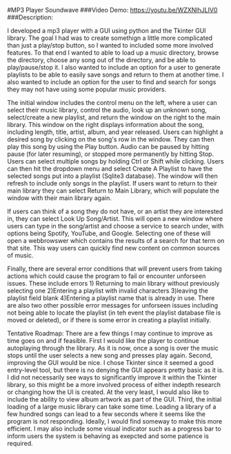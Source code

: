 #MP3 Player Soundwave
###Video Demo: https://youtu.be/WZXNlhJLIV0
###Description:

I developed a mp3 player with a GUI using python and the Tkinter GUI library. The goal I had was to create somethign a little more complicated than just a play/stop button, so I wanted to included some more involved features. To that end I wanted to able to load up a music directory, browse the directory, choose any song out of the directory, and be able to play/pause/stop it. I also wanted to include an option for a user to generate playlists to be able to easily save songs and return to them at another time. I also wanted to include an option for the user to find and search for songs they may not have using some popular music providers.

The initial window includes the control menu on the left, where a user can select their music library, control the audio, look up an unknown song, select/create a new playlist, and return the window on the right to the main library. This window on the right displays information about the song, including length, title, artist, album, and year released. Users can highlight a desired song by clicking on the song's row in the window. They can then play this song by using the Play button. Audio can be paused by hitting pause (for later resuming), or stopped more permanently by hitting Stop. Users can select multiple songs by holding Ctrl or Shift while clicking. Users can then hit the dropdown menu and select Create A Playlist to have the selected songs put into a playlist (Sqlite3 database). The window will then refresh to include only songs in the playlist. If users want to return to their main library they can select Return to Main Library, which will populate the window with their main library again.

If users can think of a song they do not have, or an artist they are interested in, they can select Look Up Song/Artist. This will open a new window where users can type in the song/artist and choose a service to search under, with options being Spotify, YouTube, and Google. Selecting one of these will open a webbrowswer which contains the results of a search for that term on that site. This way users can quickly find new content on common sources of music.

Finally, there are several error conditions that will prevent users from taking actions which could cause the program to fail or encounter unforseen issues. These include errors 1) Returning to main library without previously selecting one 2)Entering a playlist with invalid characters 3)leaving the playlist field blank 4)Entering a playlist name that is already in use. There are also two other possible error messages for unforseen issues including not being able to locate the playlist (in teh event the playlist database file is moved or deleted), or if there is some error in creating a playlist initially.

Tentative Roadmap:
There are a few things I may continue to improve as time goes on and if feasible. 
First I would like the player to continue autoplaying through the library. As it is now, once a song is over the music stops until the user selects a new song and presses play again. 
Second, improving the GUI would be nice. I chose Tkinter since it seemed a good entry-level tool, but there is no denying the GUI appears pretty basic as it is. I did not necessarily see ways to significantly improve it within the Tkinter library, so this might be a more involved process of either indepth research or changing how the UI is created. At the very least, I would also like to include the ability to view album artwork as part of the GUI.
Third, the initial loading of a large music library can take some time. Loading a library of a few hundred songs can lead to a few seconds where it seems like the program is not responding. Ideally, I would find someway to make this more efficient. I may also include some visual indicator such as a progress bar to inform users the system is behaving as exepcted and some patience is required.
